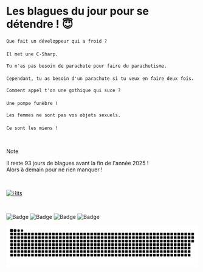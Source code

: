 
<h1>Les blagues du jour pour se détendre ! 😇</h1>

```diff
Que fait un développeur qui a froid ?

Il met une C-Sharp.
```

```diff
Tu n'as pas besoin de parachute pour faire du parachutisme.

Cependant, tu as besoin d'un parachute si tu veux en faire deux fois.
```

```diff
Comment appel t'on une gothique qui suce ?

Une pompe funèbre !
```

```diff
Les femmes ne sont pas vos objets sexuels.

Ce sont les miens !
```

<br/>

> [!NOTE]
> Il reste 93 jours de blagues avant la fin de l'année 2025 ! <br/>
> Alors à demain pour ne rien manquer !

<br/>


[![Hits](https://hits.seeyoufarm.com/api/count/incr/badge.svg?url=https%3A%2F%2Fgithub.com%2FClems02%2Fhit-counter&count_bg=%23003E80&title_bg=%235C9FE1&icon=powershell.svg&icon_color=%23FFFFFF&title=Visite&edge_flat=false)](https://hits.seeyoufarm.com)


<br/>


![Badge](https://img.shields.io/badge/Last%20updated%20on-white?style=for-the-badge&logo=clockify)   ![Badge](https://img.shields.io/badge/30/09-white?style=for-the-badge) ![Badge](https://img.shields.io/badge/at-white?style=for-the-badge) ![Badge](https://img.shields.io/badge/03:09-white?style=for-the-badge)


<p align="center">
 <img width="1000" src="assets/github-snake.svg" alt="snake"/>
</p>
